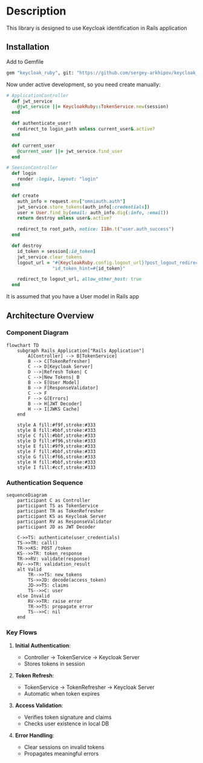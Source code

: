 # Description

This library is designed to use Keycloak identification in Rails application

## Installation

Add to Gemfile

```bash
gem "keycloak_ruby", git: "https://github.com/sergey-arkhipov/keycloak_ruby.git"

```

Now under active development, so you need create manually:

```ruby
# ApplicationController
  def jwt_service
    @jwt_service ||= KeycloakRuby::TokenService.new(session)
  end

  def authenticate_user!
    redirect_to login_path unless current_user&.active?
  end

  def current_user
    @current_user ||= jwt_service.find_user
  end

# SeesionController
  def login
    render :login, layout: "login"
  end

  def create
    auth_info = request.env["omniauth.auth"]
    jwt_service.store_tokens(auth_info[:credentials])
    user = User.find_by(email: auth_info.dig(:info, :email))
    return destroy unless user&.active?

    redirect_to root_path, notice: I18n.t("user.auth_success")
  end

  def destroy
    id_token = session[:id_token]
    jwt_service.clear_tokens
    logout_url = "#{KeycloakRuby.config.logout_url}?post_logout_redirect_uri=#{CGI.escape(root_url)}&" \
                 "id_token_hint=#{id_token}"

    redirect_to logout_url, allow_other_host: true
  end

```

It is assumed that you have a User model in Rails app

## Architecture Overview

### Component Diagram

```mermaid
flowchart TD
    subgraph Rails_Application["Rails Application"]
        A[Controller] --> B[TokenService]
        B --> C[TokenRefresher]
        C --> D[Keycloak Server]
        D -->|Refresh Token| C
        C -->|New Tokens| B
        B --> E[User Model]
        B --> F[ResponseValidator]
        C --> F
        F --> G[Errors]
        B --> H[JWT Decoder]
        H --> I[JWKS Cache]
    end

    style A fill:#f9f,stroke:#333
    style B fill:#bbf,stroke:#333
    style C fill:#bbf,stroke:#333
    style D fill:#f96,stroke:#333
    style E fill:#9f9,stroke:#333
    style F fill:#bbf,stroke:#333
    style G fill:#f66,stroke:#333
    style H fill:#bbf,stroke:#333
    style I fill:#ccf,stroke:#333

```

### Authentication Sequence

```mermaid
sequenceDiagram
    participant C as Controller
    participant TS as TokenService
    participant TR as TokenRefresher
    participant KS as Keycloak Server
    participant RV as ResponseValidator
    participant JD as JWT Decoder

    C->>TS: authenticate(user_credentials)
    TS->>TR: call()
    TR->>KS: POST /token
    KS-->>TR: token_response
    TR->>RV: validate(response)
    RV-->>TR: validation_result
    alt Valid
        TR-->>TS: new_tokens
        TS->>JD: decode(access_token)
        JD->>TS: claims
        TS-->>C: user
    else Invalid
        RV->>TR: raise error
        TR->>TS: propagate error
        TS-->>C: nil
    end
```

### Key Flows

1. **Initial Authentication**:

   - Controller → TokenService → Keycloak Server
   - Stores tokens in session

2. **Token Refresh**:

   - TokenService → TokenRefresher → Keycloak Server
   - Automatic when token expires

3. **Access Validation**:

   - Verifies token signature and claims
   - Checks user existence in local DB

4. **Error Handling**:
   - Clear sessions on invalid tokens
   - Propagates meaningful errors

```

```

```

```
